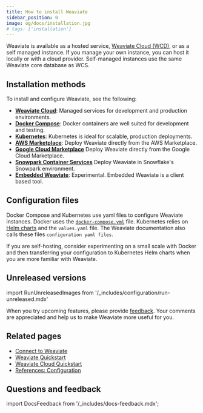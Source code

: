 ```yaml
---
title: How to install Weaviate
sidebar_position: 0
image: og/docs/installation.jpg
# tags: ['installation']
---
```


Weaviate is available as a hosted service, [Weaviate Cloud (WCD)](https://console.weaviate.cloud/), or as a self managed instance. If you manage your own instance, you can host it locally or with a cloud provider. Self-managed instances use the same Weaviate core database as WCS.

## Installation methods

To install and configure Weaviate, see the following:

- **[Weaviate Cloud](../../wcs/quickstart.mdx)**: Managed services for development and production environments.
- **[Docker Compose](./docker-compose.md#starter-docker-compose-file)**: Docker containers are well suited for development and testing.
- **[Kubernetes](./kubernetes.md)**: Kubernetes is ideal for scalable, production deployments.
- **[AWS Marketplace](./aws-marketplace.md)**: Deploy Weaviate directly from the AWS Marketplace.
- **[Google Cloud Marketplace](./gc-marketplace.md)** Deploy Weaviate directly from the Google Cloud Marketplace.
- **[Snowpark Container Services](./spcs-integration.mdx)** Deploy Weaviate in Snowflake's Snowpark environment.
- **[Embedded Weaviate](./embedded.md)**: Experimental. Embedded Weaviate is a client based tool.


## Configuration files

Docker Compose and Kubernetes use yaml files to configure Weaviate instances. Docker uses the [`docker-compose.yml`](./docker-compose.md#starter-docker-compose-file) file. Kubernetes relies on [Helm charts](./kubernetes.md#weaviate-helm-chart) and the `values.yaml` file. The Weaviate documentation also calls these files `configuration yaml files`.

If you are self-hosting, consider experimenting on a small scale with Docker and then transferring your configuration to Kubernetes Helm charts when you are more familiar with Weaviate.

## Unreleased versions

import RunUnreleasedImages from '/_includes/configuration/run-unreleased.mdx'

<RunUnreleasedImages />

When you try upcoming features, please provide [feedback](https://github.com/weaviate/weaviate/issues/new/choose). Your comments are appreciated and help us to make Weaviate more useful for you.

## Related pages
- [Connect to Weaviate](../connections/connect.mdx)
- [Weaviate Quickstart](../quickstart/index.md)
- [Weaviate Cloud Quickstart](../../wcs/quickstart.mdx)
- [References: Configuration](../configuration/index.md)

## Questions and feedback

import DocsFeedback from '/_includes/docs-feedback.mdx';

<DocsFeedback/>

